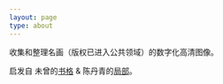 ```yaml
---
layout: page
type: about
---
```



收集和整理名画（版权已进入公共领域）的数字化高清图像。  

启发自 未曾的[书格](https://shuge.org) & 陈丹青的[局部](http://list.youku.com/show/id_zcc117696c7cb11e4b432.html)。  
